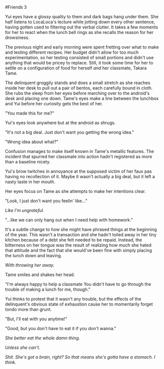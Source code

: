 #Friends 3

Yui eyes have a glossy quality to them and dark bags hang under them. She half listens to LocaLoca's lecture while jotting down every other sentence, having gotten used to filtering out the verbal clutter. It takes a few moments for her to react when the lunch bell rings as she recalls the reason for her drowsiness.

The previous night and early morning were spent fretting over what to make and testing different recipes. Her budget didn't allow for too much experimentation, so her testing consisted of small portions and didn't use anything that would be pricey to replace. Still, it took some time for her to settle on a configuration of food for herself *and* her classmate, Takara Tame. 

The delinquent groggily stands and does a small stretch as she reaches inside her desk to pull out a pair of bentos, each carefully bound in cloth. She rubs the sleep from her eyes before marching over to the android's desk and placing one down. Tame's eyes make a line between the lunchbox and Yui before her curiosity gets the best of her.

"You made this for me?"

Yui's eyes look anywhere but at the android as shrugs.

"It's not a big deal. Just don't want you getting the wrong idea."

"Wrong idea about what?"

Confusion manages to make itself known in Tame's metallic features. The incident that spurred her classmate into action hadn't registered as more than a baseline nicety.

Yui's brow twitches in annoyance at the supposed victim of her faux pas having no recollection of it. Maybe it wasn't actually a big deal, but it left a nasty taste in her mouth.

Her eyes focus on Tame as she attempts to make her intentions clear.

"Look, I just don't want you feelin' like..."

*Like I'm ungrateful.*

"...like we can only hang out when I need help with homework."

It's a subtle change to how she might have phrased things at the beginning of the year. This wasn't a transaction and she hadn't toiled away in her tiny kitchen because of a debt she felt needed to be repaid. Instead, the bitterness on her tongue was the result of realizing how much she hated that attitude and the fact that she would've been fine with simply placing the lunch down and leaving.

*With throwing her away.*

Tame smiles and shakes her head.

"I'm always happy to help a classmate You didn't have to go through the trouble of making a lunch for me, though."

Yui thinks to protest that it wasn't any trouble, but the effects of the delinquent's obvious state of exhaustion cause her to momentarily forget tondo more than grunt.

"But, I'll eat with you anytime!"

"Good, but you don't have to eat it if you don't wanna."

*She better eat the whole damn thing.*

*Unless she can't.*

*Shit. She's got a brain, right? So that means she's gotta have a stomach. I think.*